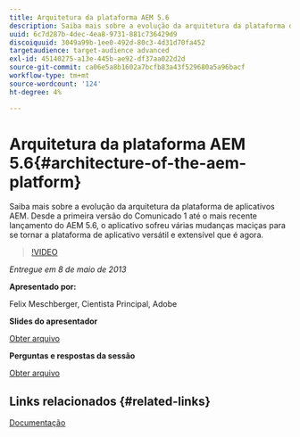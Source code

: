 ```yaml
---
title: Arquitetura da plataforma AEM 5.6
description: Saiba mais sobre a evolução da arquitetura da plataforma de aplicativos AEM. Desde a primeira versão do Comunicado 1, até o mais recente lançamento do AEM 5.6, o aplicativo passou por várias mudanças para se tornar a plataforma de aplicativos versátil e extensível que é hoje.
uuid: 6c7d287b-4dec-4ea8-9731-881c736429d9
discoiquuid: 3049a99b-1ee0-492d-80c3-4d31d70fa452
targetaudience: target-audience advanced
exl-id: 45140275-a13e-445b-ae92-df37aa022d2d
source-git-commit: ca06e5a8b1602a7bcfb83a43f529680a5a96bacf
workflow-type: tm+mt
source-wordcount: '124'
ht-degree: 4%

---
```


# Arquitetura da plataforma AEM 5.6{#architecture-of-the-aem-platform}

Saiba mais sobre a evolução da arquitetura da plataforma de aplicativos AEM. Desde a primeira versão do Comunicado 1 até o mais recente lançamento do AEM 5.6, o aplicativo sofreu várias mudanças maciças para se tornar a plataforma de aplicativo versátil e extensível que é agora.

>[!VIDEO](https://video.tv.adobe.com/v/19575/?quality=9)

*Entregue em 8 de maio de 2013*

**Apresentado por:**

Felix Meschberger, Cientista Principal, Adobe

**Slides do apresentador**

[Obter arquivo](assets/20130508-aem56-architecture.pdf)

**Perguntas e respostas da sessão**

[Obter arquivo](assets/questionsanswers-aem56-architecture.pdf)

## Links relacionados {#related-links}

[Documentação](https://docs.adobe.com/docs/en/cq/5-6-1/exploring/introduction.html?wcmmode=disabled)

<!--
[Get back to the Overview](https://helpx.adobe.com/experience-manager/kt/eseminars/gems/aem-index.html)
-->
